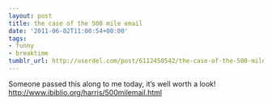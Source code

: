 ```yaml
---
layout: post
title: the case of the 500 mile email
date: '2011-06-02T11:00:54+00:00'
tags:
- funny
- breaktime
tumblr_url: http://userdel.com/post/6112450542/the-case-of-the-500-mile-email
---
```

Someone passed this along to me today, it’s well worth a look!
http://www.ibiblio.org/harris/500milemail.html
